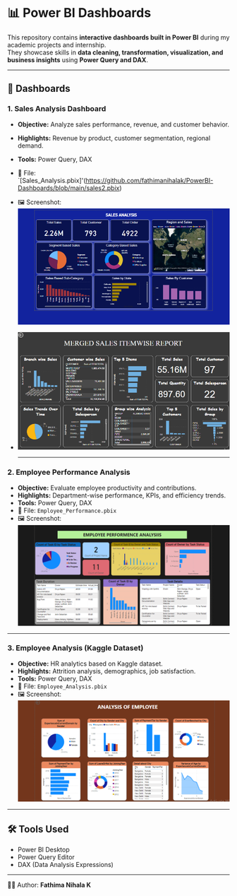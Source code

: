 # 📊 Power BI Dashboards  

This repository contains **interactive dashboards built in Power BI** during my academic projects and internship.  
They showcase skills in **data cleaning, transformation, visualization, and business insights** using **Power Query and DAX**.  

---

## 🔹 Dashboards  

### 1. Sales Analysis Dashboard  
- **Objective:** Analyze sales performance, revenue, and customer behavior.  
- **Highlights:** Revenue by product, customer segmentation, regional demand.  
- **Tools:** Power Query, DAX   
- 📂 File: `[Sales_Analysis.pbix]'(https://github.com/fathimanihalak/PowerBI-Dashboards/blob/main/sales2.pbix) 
- 🖼️ Screenshot: ![Sales Analysis](https://github.com/fathimanihalak/PowerBI-Dashboards/blob/main/Screenshot%20(4).png)

- ![Sales Analysis](https://github.com/fathimanihalak/PowerBI-Dashboards/blob/main/2025-01-30%20(64).png)

  ---

### 2. Employee Performance Analysis  
- **Objective:** Evaluate employee productivity and contributions.  
- **Highlights:** Department-wise performance, KPIs, and efficiency trends.  
- **Tools:** Power Query, DAX  
- 📂 File: `Employee_Performance.pbix`  
- 🖼️ Screenshot: ![Employee Performance](https://github.com/fathimanihalak/PowerBI-Dashboards/blob/main/2025-01-30%20(30).png)  

---

### 3. Employee Analysis (Kaggle Dataset)  
- **Objective:** HR analytics based on Kaggle dataset.  
- **Highlights:** Attrition analysis, demographics, job satisfaction.  
- **Tools:** Power Query, DAX  
- 📂 File: `Employee_Analysis.pbix`  
- 🖼️ Screenshot: ![Employee Analysis](https://github.com/fathimanihalak/PowerBI-Dashboards/blob/main/2025-01-30%20(62).png)  

---

## 🛠️ Tools Used  
- Power BI Desktop  
- Power Query Editor  
- DAX (Data Analysis Expressions)  

---

👩‍💻 Author: **Fathima Nihala K**  
